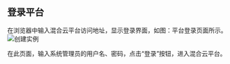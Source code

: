 ## 登录平台
在浏览器中输入混合云平台访问地址，显示登录界面，如图：平台登录页面所示。
![创建实例](https://github.com/jdcloudcom/cn/blob/edit/image/JD-Cloud-DRS/login.png)

在此页面，输入系统管理员的用户名、密码，点击“登录”按钮，进入混合云平台。
